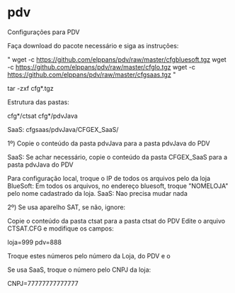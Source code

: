# pdv
Configurações para PDV

Faça download do pacote necessário e siga as instruções:

"
wget -c https://github.com/elppans/pdv/raw/master/cfgbluesoft.tgz
wget -c https://github.com/elppans/pdv/raw/master/cfglo.tgz
wget -c https://github.com/elppans/pdv/raw/master/cfgsaas.tgz
"

tar -zxf cfg*.tgz

Estrutura das pastas:

cfg*/ctsat
cfg*/pdvJava

SaaS: cfgsaas/pdvJava/CFGEX_SaaS/

1º)
Copie o conteúdo da pasta pdvJava para a pasta pdvJava do PDV

SaaS: Se achar necessário, copie o conteúdo da pasta CFGEX_SaaS  para a pasta pdvJava do PDV

Para configuração local, troque o IP de todos os arquivos pelo da loja
BlueSoft: Em todos os arquivos, no endereço bluesoft, troque "NOMELOJA" pelo nome cadastrado da loja.
SaaS: Nao precisa mudar nada

2º) Se usa aparelho SAT, se não, ignore:

Copie o conteúdo da pasta ctsat para a pasta ctsat do PDV
Edite o arquivo CTSAT.CFG e modifique os campos:

loja=999
pdv=888

Troque estes números pelo número da Loja, do PDV e o 

Se usa SaaS, troque o número pelo CNPJ da loja:

CNPJ=77777777777777
